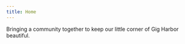 ```yaml
---
title: Home
---
```


Bringing a community together to keep our little corner of Gig Harbor beautiful.
